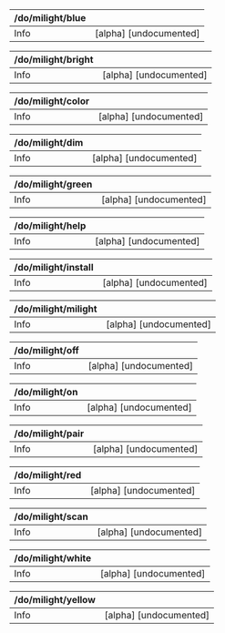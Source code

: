 | /do/milight/blue   |                        |
|:-------------------|:-----------------------|
| Info               | [alpha] [undocumented] |

| /do/milight/bright   |                        |
|:---------------------|:-----------------------|
| Info                 | [alpha] [undocumented] |

| /do/milight/color   |                        |
|:--------------------|:-----------------------|
| Info                | [alpha] [undocumented] |

| /do/milight/dim   |                        |
|:------------------|:-----------------------|
| Info              | [alpha] [undocumented] |

| /do/milight/green   |                        |
|:--------------------|:-----------------------|
| Info                | [alpha] [undocumented] |

| /do/milight/help   |                        |
|:-------------------|:-----------------------|
| Info               | [alpha] [undocumented] |

| /do/milight/install   |                        |
|:----------------------|:-----------------------|
| Info                  | [alpha] [undocumented] |

| /do/milight/milight   |                        |
|:----------------------|:-----------------------|
| Info                  | [alpha] [undocumented] |

| /do/milight/off   |                        |
|:------------------|:-----------------------|
| Info              | [alpha] [undocumented] |

| /do/milight/on   |                        |
|:-----------------|:-----------------------|
| Info             | [alpha] [undocumented] |

| /do/milight/pair   |                        |
|:-------------------|:-----------------------|
| Info               | [alpha] [undocumented] |

| /do/milight/red   |                        |
|:------------------|:-----------------------|
| Info              | [alpha] [undocumented] |

| /do/milight/scan   |                        |
|:-------------------|:-----------------------|
| Info               | [alpha] [undocumented] |

| /do/milight/white   |                        |
|:--------------------|:-----------------------|
| Info                | [alpha] [undocumented] |

| /do/milight/yellow   |                        |
|:---------------------|:-----------------------|
| Info                 | [alpha] [undocumented] |

